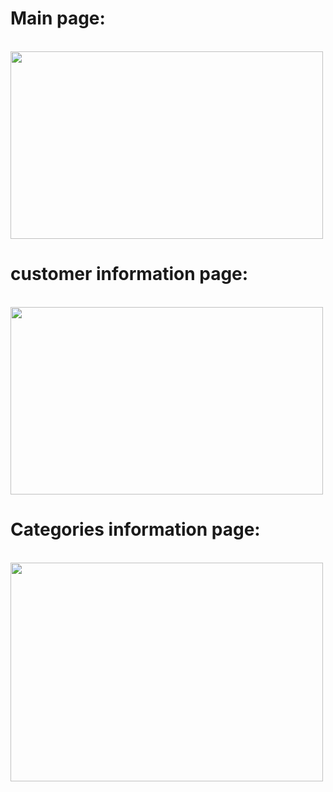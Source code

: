 <h1>Main page:</h1><br><img src="https://github.com/user-attachments/assets/d400917b-c8ca-4117-8fd7-8d446cdb67ac" width="500" height="300" />

<h1>customer information page:</h1><br> <img src="https://github.com/user-attachments/assets/6b242103-5689-489f-bc1f-0685ac92827d" width="500" height="300" />

<h1>Categories information page:</h1><br> <img src="https://github.com/user-attachments/assets/a00f232f-9996-44e9-9cba-c9da6b5128ed" width="500" height="350" />

